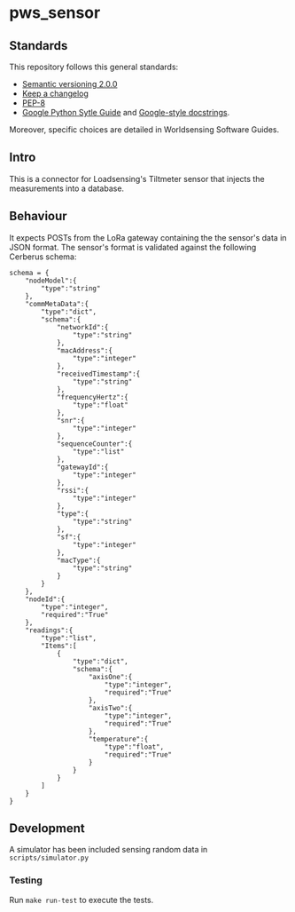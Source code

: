 pws_sensor
=============================

Standards
---------

This repository follows this general standards:
- [Semantic versioning 2.0.0](https://semver.com)
- [Keep a changelog](https://keepachangelog.com/en/1.0.0/)
- [PEP-8](https://www.python.org/dev/peps/pep-0008/)
- [Google Python Sytle Guide](https://google.github.io/styleguide/pyguide.html) and [Google-style docstrings](http://sphinxcontrib-napoleon.readthedocs.io/en/latest/example_google.html).

Moreover, specific choices are detailed in Worldsensing Software Guides.


Intro
-----

This is a connector for Loadsensing's Tiltmeter sensor that injects the measurements into a database.

Behaviour
---------

It expects POSTs from the LoRa gateway containing the the sensor's data in JSON format.
The sensor's format is validated against the following Cerberus schema:
```
schema = {
    "nodeModel":{
        "type":"string"
    },
    "commMetaData":{
        "type":"dict",
        "schema":{
            "networkId":{
                "type":"string"
            },
            "macAddress":{
                "type":"integer"
            },
            "receivedTimestamp":{
                "type":"string"
            },
            "frequencyHertz":{
                "type":"float"
            },
            "snr":{
                "type":"integer"
            },
            "sequenceCounter":{
                "type":"list"
            },
            "gatewayId":{
                "type":"integer"
            },
            "rssi":{
                "type":"integer"
            },
            "type":{
                "type":"string"
            },
            "sf":{
                "type":"integer"
            },
            "macType":{
                "type":"string"
            }
        }
    },
    "nodeId":{
        "type":"integer",
        "required":"True"
    },
    "readings":{
        "type":"list",
        "Items":[
            {
                "type":"dict",
                "schema":{
                    "axisOne":{
                        "type":"integer",
                        "required":"True"
                    },
                    "axisTwo":{
                        "type":"integer",
                        "required":"True"
                    },
                    "temperature":{
                        "type":"float",
                        "required":"True"
                    }
                }
            }
        ]
    }
}

```

Development
----------

A simulator has been included sensing random data in `scripts/simulator.py`


### Testing

Run `make run-test` to execute the tests.

